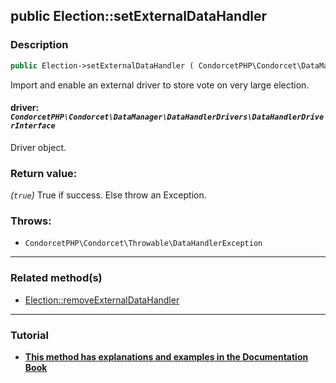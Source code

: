 ## public Election::setExternalDataHandler

### Description    

```php
public Election->setExternalDataHandler ( CondorcetPHP\Condorcet\DataManager\DataHandlerDrivers\DataHandlerDriverInterface $driver ): true
```

Import and enable an external driver to store vote on very large election.
    

#### **driver:** *```CondorcetPHP\Condorcet\DataManager\DataHandlerDrivers\DataHandlerDriverInterface```*   
Driver object.    


### Return value:   

*(```true```)* True if success. Else throw an Exception.



### Throws:   

* ```CondorcetPHP\Condorcet\Throwable\DataHandlerException```

---------------------------------------

### Related method(s)      

* [Election::removeExternalDataHandler](/Docs/MethodsReferences/Election%20Class/public%20Election--removeExternalDataHandler.md)    

---------------------------------------

### Tutorial

* **[This method has explanations and examples in the Documentation Book](https://www.condorcet.io#/3.AsPhpLibrary/7.GoFurther/GetStarteToHandleMillionsOfVotes)**    
